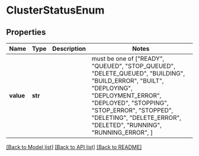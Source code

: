 # ClusterStatusEnum


## Properties
Name | Type | Description | Notes
------------ | ------------- | ------------- | -------------
**value** | **str** |  |  must be one of ["READY", "QUEUED", "STOP_QUEUED", "DELETE_QUEUED", "BUILDING", "BUILD_ERROR", "BUILT", "DEPLOYING", "DEPLOYMENT_ERROR", "DEPLOYED", "STOPPING", "STOP_ERROR", "STOPPED", "DELETING", "DELETE_ERROR", "DELETED", "RUNNING", "RUNNING_ERROR", ]

[[Back to Model list]](../README.md#documentation-for-models) [[Back to API list]](../README.md#documentation-for-api-endpoints) [[Back to README]](../README.md)


